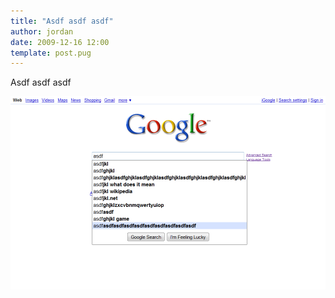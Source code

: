 ```yaml
---
title: "Asdf asdf asdf"
author: jordan
date: 2009-12-16 12:00
template: post.pug
---
```


Asdf asdf asdf

[![asdf](asdf_google.png)](asdf_google.png)
